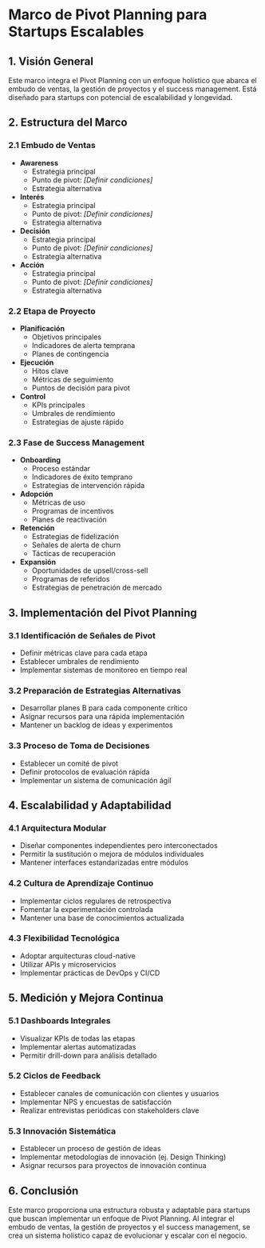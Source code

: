 # Marco de Pivot Planning para Startups Escalables

## 1. Visión General

Este marco integra el Pivot Planning con un enfoque holístico que abarca el embudo de ventas, la gestión de proyectos y el success management. Está diseñado para startups con potencial de escalabilidad y longevidad.

## 2. Estructura del Marco

### 2.1 Embudo de Ventas

- **Awareness**
  - Estrategia principal
  - Punto de pivot: _[Definir condiciones]_
  - Estrategia alternativa
- **Interés**
  - Estrategia principal
  - Punto de pivot: _[Definir condiciones]_
  - Estrategia alternativa
- **Decisión**
  - Estrategia principal
  - Punto de pivot: _[Definir condiciones]_
  - Estrategia alternativa
- **Acción**
  - Estrategia principal
  - Punto de pivot: _[Definir condiciones]_
  - Estrategia alternativa

### 2.2 Etapa de Proyecto

- **Planificación**
  - Objetivos principales
  - Indicadores de alerta temprana
  - Planes de contingencia
- **Ejecución**
  - Hitos clave
  - Métricas de seguimiento
  - Puntos de decisión para pivot
- **Control**
  - KPIs principales
  - Umbrales de rendimiento
  - Estrategias de ajuste rápido

### 2.3 Fase de Success Management

- **Onboarding**
  - Proceso estándar
  - Indicadores de éxito temprano
  - Estrategias de intervención rápida
- **Adopción**
  - Métricas de uso
  - Programas de incentivos
  - Planes de reactivación
- **Retención**
  - Estrategias de fidelización
  - Señales de alerta de churn
  - Tácticas de recuperación
- **Expansión**
  - Oportunidades de upsell/cross-sell
  - Programas de referidos
  - Estrategias de penetración de mercado

## 3. Implementación del Pivot Planning

### 3.1 Identificación de Señales de Pivot

- Definir métricas clave para cada etapa
- Establecer umbrales de rendimiento
- Implementar sistemas de monitoreo en tiempo real

### 3.2 Preparación de Estrategias Alternativas

- Desarrollar planes B para cada componente crítico
- Asignar recursos para una rápida implementación
- Mantener un backlog de ideas y experimentos

### 3.3 Proceso de Toma de Decisiones

- Establecer un comité de pivot
- Definir protocolos de evaluación rápida
- Implementar un sistema de comunicación ágil

## 4. Escalabilidad y Adaptabilidad

### 4.1 Arquitectura Modular

- Diseñar componentes independientes pero interconectados
- Permitir la sustitución o mejora de módulos individuales
- Mantener interfaces estandarizadas entre módulos

### 4.2 Cultura de Aprendizaje Continuo

- Implementar ciclos regulares de retrospectiva
- Fomentar la experimentación controlada
- Mantener una base de conocimientos actualizada

### 4.3 Flexibilidad Tecnológica

- Adoptar arquitecturas cloud-native
- Utilizar APIs y microservicios
- Implementar prácticas de DevOps y CI/CD

## 5. Medición y Mejora Continua

### 5.1 Dashboards Integrales

- Visualizar KPIs de todas las etapas
- Implementar alertas automatizadas
- Permitir drill-down para análisis detallado

### 5.2 Ciclos de Feedback

- Establecer canales de comunicación con clientes y usuarios
- Implementar NPS y encuestas de satisfacción
- Realizar entrevistas periódicas con stakeholders clave

### 5.3 Innovación Sistemática

- Establecer un proceso de gestión de ideas
- Implementar metodologías de innovación (ej. Design Thinking)
- Asignar recursos para proyectos de innovación continua

## 6. Conclusión

Este marco proporciona una estructura robusta y adaptable para startups que buscan implementar un enfoque de Pivot Planning. Al integrar el embudo de ventas, la gestión de proyectos y el success management, se crea un sistema holístico capaz de evolucionar y escalar con el negocio.
